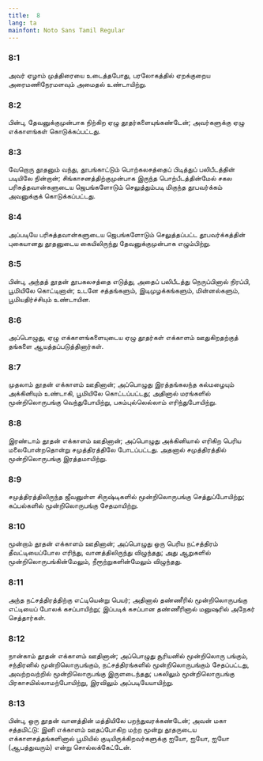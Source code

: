 ```yaml
---
title:  8
lang: ta
mainfont: Noto Sans Tamil Regular
---
```


###  8:1

அவர் ஏழாம் முத்திரையை உடைத்தபோது, பரலோகத்தில் ஏறக்குறைய அரைமணிநேரமளவும் அமைதல் உண்டாயிற்று.

###  8:2

பின்பு, தேவனுக்குமுன்பாக நிற்கிற ஏழு தூதர்களையுங்கண்டேன்; அவர்களுக்கு ஏழு எக்காளங்கள் கொடுக்கப்பட்டது.

###  8:3

வேறொரு தூதனும் வந்து, தூபங்காட்டும் பொற்கலசத்தைப் பிடித்துப் பலிபீடத்தின் படியிலே நின்றான்; சிங்காசனத்திற்குமுன்பாக இருந்த பொற்பீடத்தின்மேல் சகல பரிசுத்தவான்களுடைய ஜெபங்களோடும் செலுத்தும்படி மிகுந்த தூபவர்க்கம் அவனுக்குக் கொடுக்கப்பட்டது.

###  8:4

அப்படியே பரிசுத்தவான்களுடைய ஜெபங்களோடும் செலுத்தப்பட்ட தூபவர்க்கத்தின் புகையானது தூதனுடைய கையிலிருந்து தேவனுக்குமுன்பாக எழும்பிற்று.

###  8:5

பின்பு, அந்தத் தூதன் தூபகலசத்தை எடுத்து, அதைப் பலிபீடத்து நெருப்பினால் நிரப்பி, பூமியிலே கொட்டினான்; உடனே சத்தங்களும், இடிமுழக்கங்களும், மின்னல்களும், பூமியதிர்ச்சியும் உண்டாயின.

###  8:6

அப்பொழுது, ஏழு எக்காளங்களையுடைய ஏழு தூதர்கள் எக்காளம் ஊதுகிறதற்குத் தங்களை ஆயத்தப்படுத்தினார்கள்.

###  8:7

முதலாம் தூதன் எக்காளம் ஊதினான்; அப்பொழுது இரத்தங்கலந்த கல்மழையும் அக்கினியும் உண்டாகி, பூமியிலே கொட்டப்பட்டது; அதினால் மரங்களில் மூன்றிலொருபங்கு வெந்துபோயிற்று, பசும்புல்லெல்லாம் எரிந்துபோயிற்று.

###  8:8

இரண்டாம் தூதன் எக்காளம் ஊதினான்; அப்பொழுது அக்கினியால் எரிகிற பெரிய மலைபோன்றதொன்று சமுத்திரத்திலே போடப்பட்டது. அதனால் சமுத்திரத்தில் மூன்றிலொருபங்கு இரத்தமாயிற்று.

###  8:9

சமுத்திரத்திலிருந்த ஜீவனுள்ள சிருஷ்டிகளில் மூன்றிலொருபங்கு செத்துப்போயிற்று; கப்பல்களில் மூன்றிலொருபங்கு சேதமாயிற்று.

###  8:10

மூன்றாம் தூதன் எக்காளம் ஊதினான்; அப்பொழுது ஒரு பெரிய நட்சத்திரம் தீவட்டியைப்போல எரிந்து, வானத்திலிருந்து விழுந்தது; அது ஆறுகளில் மூன்றிலொருபங்கின்மேலும், நீரூற்றுகளின்மேலும் விழுந்தது.

###  8:11

அந்த நட்சத்திரத்திற்கு எட்டியென்று பெயர்; அதினால் தண்ணீரில் மூன்றிலொருபங்கு எட்டியைப் போலக் கசப்பாயிற்று; இப்படிக் கசப்பான தண்ணீரினால் மனுஷரில் அநேகர் செத்தார்கள்.

###  8:12

நான்காம் தூதன் எக்காளம் ஊதினான்; அப்பொழுது சூரியனில் மூன்றிலொரு பங்கும், சந்திரனில் மூன்றிலொருபங்கும், நட்சத்திரங்களில் மூன்றிலொருபங்கும் சேதப்பட்டது, அவற்றவற்றில் மூன்றிலொருபங்கு இருளடைந்தது; பகலிலும் மூன்றிலொருபங்கு பிரகாசமில்லாமற்போயிற்று, இரவிலும் அப்படியேயாயிற்று.

###  8:13

பின்பு, ஒரு தூதன் வானத்தின் மத்தியிலே பறந்துவரக்கண்டேன்; அவன் மகா சத்தமிட்டு: இனி எக்காளம் ஊதப்போகிற மற்ற மூன்று தூதருடைய எக்காளசத்தங்களினால் பூமியில் குடியிருக்கிறவர்களுக்கு ஐயோ, ஐயோ, ஐயோ (ஆபத்துவரும்) என்று சொல்லக்கேட்டேன்.

